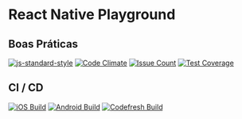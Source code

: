 # React Native Playground

## Boas Práticas
[![js-standard-style](https://img.shields.io/badge/code%20style-standard-brightgreen.svg?style=flat)](http://standardjs.com/)
[![Code Climate](https://lima.codeclimate.com/github/eduardomoroni/mtgx/badges/gpa.svg)](https://lima.codeclimate.com/github/eduardomoroni/mtgx)
[![Issue Count](https://lima.codeclimate.com/github/eduardomoroni/mtgx/badges/issue_count.svg)](https://lima.codeclimate.com/github/eduardomoroni/mtgx)
[![Test Coverage](https://lima.codeclimate.com/github/eduardomoroni/mtgx/badges/coverage.svg)](https://lima.codeclimate.com/github/eduardomoroni/mtgx/coverage)

## CI / CD
[![iOS Build](https://dashboard.buddybuild.com/api/statusImage?appID=58b368b4b2b449010064a7f2&branch=master&build=latest)](https://dashboard.buddybuild.com/apps/58b368b4b2b449010064a7f2/build/latest?branch=master)
[![Android Build](https://dashboard.buddybuild.com/api/statusImage?appID=58b418a1b99945010052dc2e&branch=master&build=latest)](https://dashboard.buddybuild.com/apps/58b418a1b99945010052dc2e/build/latest?branch=master)
[![Codefresh Build]( https://g.codefresh.io/api/badges/build?repoOwner=eduardomoroni&repoName=mtgx&branch=master&pipelineName=mtgx&accountName=eduardomoroni&type=cf-1)]( https://g.codefresh.io/repositories/eduardomoroni/mtgx/builds?filter=trigger:build;branch:master;service:58b368a6a6eaef01002fbfbb~mtgx)
